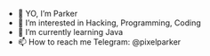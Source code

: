 - 👋 YO, I’m Parker
- 👀 I’m interested in Hacking, Programming, Coding
- 🌱 I’m currently learning Java
- 📫 How to reach me Telegram: @pixelparker

<!---
ParkerVIRUS/ParkerVIRUS is a ✨ special ✨ repository because its `README.md` (this file) appears on your GitHub profile.
You can click the Preview link to take a look at your changes.
--->
